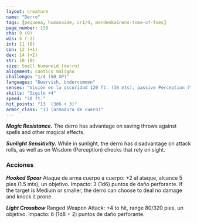 ```yaml
---
layout: creature
name: "Derro"
tags: [pequena, humanoide, cr1/4, mordenkainens-tome-of-foes]
page_number: 158
cha: 9 (0)
wis: 5 (-2)
int: 11 (0)
con: 12 (+1)
dex: 14 (+2)
str: 10 (0)
size: Small humanoid (derro)
alignment: caótico maligno
challenge: "1/4 (50 XP)"
languages: "Dwarvish, Undercommon"
senses: "Visión en la oscuridad 120 ft. (36 mts), passive Perception 7"
skills: "Sigilo +4"
speed: "30 ft."
hit_points: "13  (3d6 + 3)"
armor_class: "13 (armadura de cuero)"
---
```


***Magic Resistance.*** The derro has advantage on saving throws against spells and other magical effects.

***Sunlight Sensitivity.*** While in sunlight, the derro has disadvantage on attack rolls, as well as on Wisdom (Perception) checks that rely on sight.

### Acciones

***Hooked Spear*** Ataque de arma cuerpo a cuerpo: +2 al ataque, alcance 5 pies (1.5 mts), un objetivo. Impacto: 3 (1d6) puntos de daño perforante. If the target is Medium or smaller, the derro can choose to deal no damage and knock it prone.

***Light Crossbow*** Ranged Weapon Attack: +4 to hit, range 80/320 pies, un objetivo. Impacto: 6 (1d8 + 2) puntos de daño perforante.